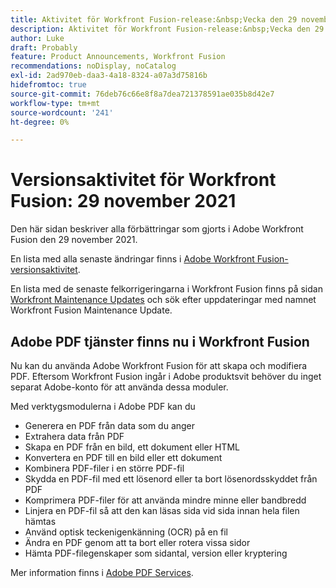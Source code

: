 ```yaml
---
title: Aktivitet för Workfront Fusion-release:&nbsp;Vecka den 29 november 2021
description: Aktivitet för Workfront Fusion-release:&nbsp;Vecka den 29 november 2021
author: Luke
draft: Probably
feature: Product Announcements, Workfront Fusion
recommendations: noDisplay, noCatalog
exl-id: 2ad970eb-daa3-4a18-8324-a07a3d75816b
hidefromtoc: true
source-git-commit: 76deb76c66e8f8a7dea721378591ae035b8d42e7
workflow-type: tm+mt
source-wordcount: '241'
ht-degree: 0%

---
```


# Versionsaktivitet för Workfront Fusion: 29 november 2021

Den här sidan beskriver alla förbättringar som gjorts i Adobe Workfront Fusion den 29 november 2021.

En lista med alla senaste ändringar finns i [Adobe Workfront Fusion-versionsaktivitet](../../../product-announcements/product-releases/fusion-release-activity/fusion-release-activity.md).

En lista med de senaste felkorrigeringarna i Workfront Fusion finns på sidan [Workfront Maintenance Updates](https://experienceleague.adobe.com/docs/workfront-known-issues/releases/current-updates.html) och sök efter uppdateringar med namnet Workfront Fusion Maintenance Update.

## Adobe PDF tjänster finns nu i Workfront Fusion

Nu kan du använda Adobe Workfront Fusion för att skapa och modifiera PDF. Eftersom Workfront Fusion ingår i Adobe produktsvit behöver du inget separat Adobe-konto för att använda dessa moduler.

Med verktygsmodulerna i Adobe PDF kan du

* Generera en PDF från data som du anger
* Extrahera data från PDF
* Skapa en PDF från en bild, ett dokument eller HTML
* Konvertera en PDF till en bild eller ett dokument
* Kombinera PDF-filer i en större PDF-fil
* Skydda en PDF-fil med ett lösenord eller ta bort lösenordsskyddet från PDF
* Komprimera PDF-filer för att använda mindre minne eller bandbredd
* Linjera en PDF-fil så att den kan läsas sida vid sida innan hela filen hämtas
* Använd optisk teckenigenkänning (OCR) på en fil
* Ändra en PDF genom att ta bort eller rotera vissa sidor
* Hämta PDF-filegenskaper som sidantal, version eller kryptering

Mer information finns i [Adobe PDF Services](../../../workfront-fusion/apps-and-their-modules/pdf-modules.md).
